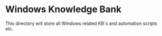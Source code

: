 # Windows Knowledge Bank

This directory will store all Windows related KB`s and automation scripts etc.